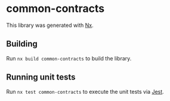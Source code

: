 # common-contracts

This library was generated with [Nx](https://nx.dev).

## Building

Run `nx build common-contracts` to build the library.

## Running unit tests

Run `nx test common-contracts` to execute the unit tests via [Jest](https://jestjs.io).
